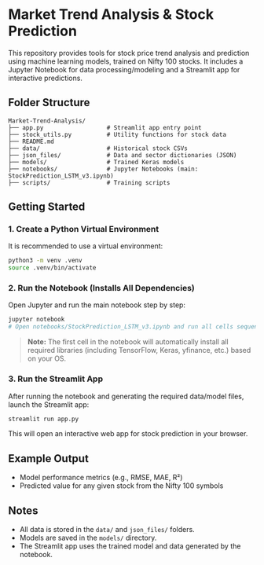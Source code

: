 # Market Trend Analysis & Stock Prediction

This repository provides tools for stock price trend analysis and prediction using machine learning models, trained on Nifty 100 stocks. It includes a Jupyter Notebook for data processing/modeling and a Streamlit app for interactive predictions.

## Folder Structure

```
Market-Trend-Analysis/
├── app.py                  # Streamlit app entry point
├── stock_utils.py          # Utility functions for stock data
├── README.md
├── data/                   # Historical stock CSVs
├── json_files/             # Data and sector dictionaries (JSON)
├── models/                 # Trained Keras models
├── notebooks/              # Jupyter Notebooks (main: StockPrediction_LSTM_v3.ipynb)
├── scripts/                # Training scripts
```

## Getting Started

### 1. Create a Python Virtual Environment

It is recommended to use a virtual environment:

```bash
python3 -m venv .venv
source .venv/bin/activate
```

### 2. Run the Notebook (Installs All Dependencies)

Open Jupyter and run the main notebook step by step:

```bash
jupyter notebook
# Open notebooks/StockPrediction_LSTM_v3.ipynb and run all cells sequentially
```

> **Note:** The first cell in the notebook will automatically install all required libraries (including TensorFlow, Keras, yfinance, etc.) based on your OS.

### 3. Run the Streamlit App

After running the notebook and generating the required data/model files, launch the Streamlit app:

```bash
streamlit run app.py
```

This will open an interactive web app for stock prediction in your browser.

## Example Output

- Model performance metrics (e.g., RMSE, MAE, R²)
- Predicted value for any given stock from the Nifty 100 symbols

## Notes

- All data is stored in the `data/` and `json_files/` folders.
- Models are saved in the `models/` directory.
- The Streamlit app uses the trained model and data generated by the notebook.

